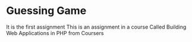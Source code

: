 # Guessing Game

It is the first assignment
This is an assignment in a course Called Building Web Applications in PHP from Coursers
